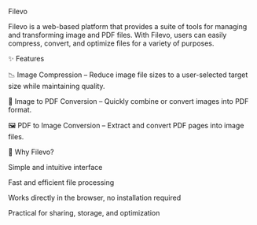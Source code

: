 Filevo

Filevo is a web-based platform that provides a suite of tools for managing and transforming image and PDF files. With Filevo, users can easily compress, convert, and optimize files for a variety of purposes.

✨ Features

📉 Image Compression – Reduce image file sizes to a user-selected target size while maintaining quality.

📄 Image to PDF Conversion – Quickly combine or convert images into PDF format.

🖼️ PDF to Image Conversion – Extract and convert PDF pages into image files.

🚀 Why Filevo?

Simple and intuitive interface

Fast and efficient file processing

Works directly in the browser, no installation required

Practical for sharing, storage, and optimization
